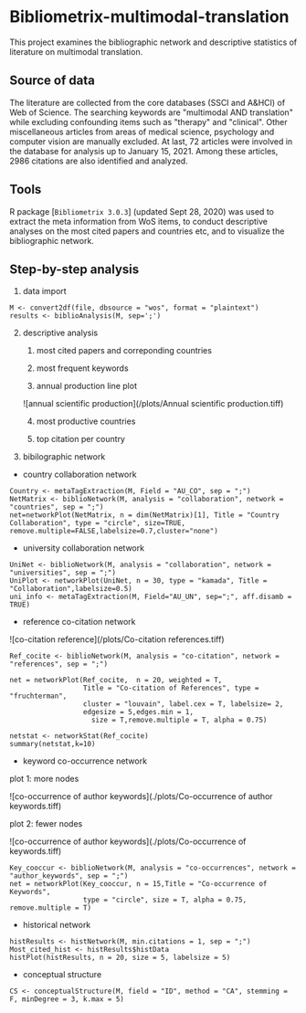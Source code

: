 # Bibliometrix-multimodal-translation

This project examines the bibliographic network and descriptive statistics of literature on multimodal translation. 

## Source of data

The literature are collected from the core databases (SSCI and A&HCI) of Web of Science. The searching keywords are "multimodal AND translation" while excluding confounding items such as "therapy" and "clinical". Other miscellaneous articles from areas of medical science, psychology and computer vision are manually excluded. At last, 72 articles were involved in the database for analysis up to January 15, 2021. Among these articles, 2986 citations are also identified and analyzed.

## Tools

R package [`Bibliometrix 3.0.3`] (updated Sept 28, 2020) was used to extract the meta information from WoS items, to conduct descriptive analyses on the most cited papers and countries etc, and to visualize the bibliographic network. 

## Step-by-step analysis

1. data import
```
M <- convert2df(file, dbsource = "wos", format = "plaintext")
results <- biblioAnalysis(M, sep=';')
```
2. descriptive analysis

    1. most cited papers and correponding countries

    2. most frequent keywords

    3. annual production line plot
    
    ![annual scientific production](/plots/Annual scientific production.tiff)

    4. most productive countries

    5. top citation per country

3. bibilographic network

- country collaboration network

```
Country <- metaTagExtraction(M, Field = "AU_CO", sep = ";")
NetMatrix <- biblioNetwork(M, analysis = "collaboration", network = "countries", sep = ";")
net=networkPlot(NetMatrix, n = dim(NetMatrix)[1], Title = "Country Collaboration", type = "circle", size=TRUE, remove.multiple=FALSE,labelsize=0.7,cluster="none")
```
- university collaboration network
```
UniNet <- biblioNetwork(M, analysis = "collaboration", network = "universities", sep = ";")
UniPlot <- networkPlot(UniNet, n = 30, type = "kamada", Title = "Collaboration",labelsize=0.5)
uni_info <- metaTagExtraction(M, Field="AU_UN", sep=";", aff.disamb = TRUE)
```

- reference co-citation network

![co-citation reference](/plots/Co-citation references.tiff)

```
Ref_cocite <- biblioNetwork(M, analysis = "co-citation", network = "references", sep = ";")

net = networkPlot(Ref_cocite,  n = 20, weighted = T,
                  Title = "Co-citation of References", type = "fruchterman",
                  cluster = "louvain", label.cex = T, labelsize= 2,
                  edgesize = 5,edges.min = 1,
                    size = T,remove.multiple = T, alpha = 0.75)

netstat <- networkStat(Ref_cocite)
summary(netstat,k=10)
```

- keyword co-occurrence network

plot 1: more nodes

![co-occurrence of author keywords](./plots/Co-occurrence of author keywords.tiff)

plot 2: fewer nodes

![co-occurrence of author keywords](./plots/Co-occurrence of keywords.tiff)

```
Key_cooccur <- biblioNetwork(M, analysis = "co-occurrences", network = "author_keywords", sep = ";")
net = networkPlot(Key_cooccur, n = 15,Title = "Co-occurrence of Keywords",
                  type = "circle", size = T, alpha = 0.75, remove.multiple = T) 
```

- historical network

```
histResults <- histNetwork(M, min.citations = 1, sep = ";")
Most_cited_hist <- histResults$histData
histPlot(histResults, n = 20, size = 5, labelsize = 5)
```

- conceptual structure

```
CS <- conceptualStructure(M, field = "ID", method = "CA", stemming = F, minDegree = 3, k.max = 5)
```
